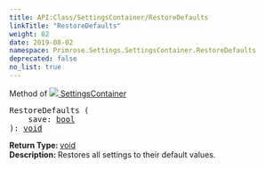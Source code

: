 ```yaml
---
title: API:Class/SettingsContainer/RestoreDefaults
linkTitle: "RestoreDefaults"
weight: 82
date: 2019-08-02
namespace: Primrose.Settings.SettingsContainer.RestoreDefaults
deprecated: false
no_list: true
---
```

Method of <a href="/docs/api-reference/Class/SettingsContainer"><img src="/icons/silk/folder_config.png"/>&nbsp;SettingsContainer</a>
<pre class="method-declaration">
RestoreDefaults (
    save: <a class="type" href="/docs/api-reference/System/Primitives#boolean">bool</a>
): <a class="type" href="/docs/api-reference/System/void">void</a></pre>
<b>Return Type: </b>
<a class="type" href="/docs/api-reference/System/void">void</a>
<br/>
<b>Description: </b>
Restores all settings to their default values.

